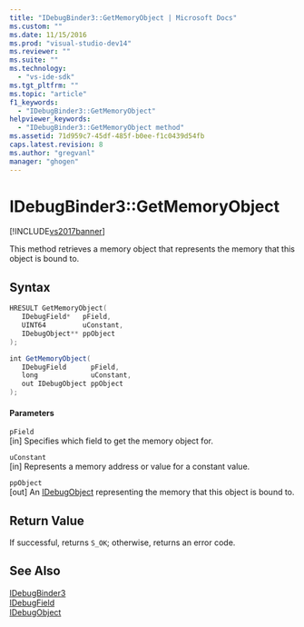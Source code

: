 ```yaml
---
title: "IDebugBinder3::GetMemoryObject | Microsoft Docs"
ms.custom: ""
ms.date: 11/15/2016
ms.prod: "visual-studio-dev14"
ms.reviewer: ""
ms.suite: ""
ms.technology: 
  - "vs-ide-sdk"
ms.tgt_pltfrm: ""
ms.topic: "article"
f1_keywords: 
  - "IDebugBinder3::GetMemoryObject"
helpviewer_keywords: 
  - "IDebugBinder3::GetMemoryObject method"
ms.assetid: 71d959c7-45df-485f-b0ee-f1c0439d54fb
caps.latest.revision: 8
ms.author: "gregvanl"
manager: "ghogen"
---
```

# IDebugBinder3::GetMemoryObject
[!INCLUDE[vs2017banner](../../../includes/vs2017banner.md)]

This method retrieves a memory object that represents the memory that this object is bound to.  
  
## Syntax  
  
```cpp  
HRESULT GetMemoryObject(  
   IDebugField*   pField,  
   UINT64         uConstant,  
   IDebugObject** ppObject  
);  
```  
  
```csharp  
int GetMemoryObject(  
   IDebugField      pField,  
   long             uConstant,  
   out IDebugObject ppObject  
);  
```  
  
#### Parameters  
 `pField`  
 [in] Specifies which field to get the memory object for.  
  
 `uConstant`  
 [in] Represents a memory address or value for a constant value.  
  
 `ppObject`  
 [out] An [IDebugObject](../../../extensibility/debugger/reference/idebugobject.md) representing the memory that this object is bound to.  
  
## Return Value  
 If successful, returns `S_OK`; otherwise, returns an error code.  
  
## See Also  
 [IDebugBinder3](../../../extensibility/debugger/reference/idebugbinder3.md)   
 [IDebugField](../../../extensibility/debugger/reference/idebugfield.md)   
 [IDebugObject](../../../extensibility/debugger/reference/idebugobject.md)

